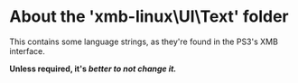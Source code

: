 # About the 'xmb-linux\\UI\\Text' folder
This contains some language strings, as they're found in the PS3's XMB interface.

**Unless required, it's _better to not change it._**
